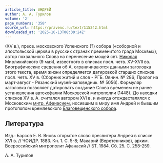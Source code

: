 ```yaml
---
article_title: АНДРЕЙ
author: А. А. Турилов
volume: '2'
page_numbers: '358'
source_url: https://pravenc.ru/text/115242.html
downloaded_at: '2025-10-13T08:39:24Z'
---
```


(XV в.), пресв. московского Успенского (?) собора («соборной и апостольской церкви в русских странах преименитого града Москвы»), автор похвального Слова на перенесение мощей свт. [Николая](https://pravenc.ru/text/Николай.html) Мирликийского (9 мая), известного в списках посл. четв. XV-XVII вв. Биографические сведения об А. ограничиваются данными заголовка этого текста, время жизни определяется датировкой старших списков посл. четв. XV в. (Сборник житий и слов - РГБ. Овчин. № 286; Пролог на март-август - Рязанский музей-заповедник. № 5056). Формуляр заголовка позволяет датировать создание Слова временем не ранее установления автокефалии Московской митрополии (1448). До находки списков XV в. А. считался автором XVI в. и иногда отождествлялся с Московским  [митр. Афанасием](<https://pravenc.ru/text/митр  Афанасием.html>), носившим в миру имя Андрей и бывшим протопопом кремлевского [Благовещенского собора](<https://pravenc.ru/text/Благовещенского собора.html>).

## Литература

Изд.: Барсов Е. В. Вновь открытое слово пресвитера Андрея в списке XVI в. // ЧОИДР. 1883. Кн. 1. С. 5-8; Макарий (Веретенников), архим. Всероссийский митрополит Афанасий // БТ. 1984. Сб. 25. С. 258-259.

А. А. Турилов
